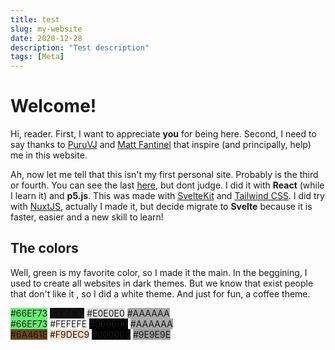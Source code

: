 ```yaml
---
title: test
slug: my-website
date: 2020-12-28
description: "Test description"
tags: [Meta]
---
```



# Welcome!

Hi, reader. First, I want to appreciate **you** for being here. Second, I need to say thanks to [PuruVJ](https://www.puruvj.dev/) and [Matt Fantinel](https://fantinel.dev/) that inspire (and principally, help) me in this website.

Ah, now let me tell that this isn't my first personal site. Probably is the third or fourth. You can see the last [here](https://old.passoca.com.br), but dont judge. I did it with **React** (while I learn it) and **p5.js**. This was made with [SvelteKit](https://kit.svelte.dev/) and [Tailwind CSS](https://tailwindcss.com/). I did try with [NuxtJS](https://nuxtjs.org/), actually I made it, but decide migrate to **Svelte** because it is faster, easier and a new skill to learn!

## The colors

Well, green is my favorite color, so I made it the main. In the beggining, I used to create all websites in dark themes. But we know that exist people that don't like it , so I did a white theme. And just for fun, a coffee theme.

<div class="colors-show">
  <span style="background-color: #66EF73">#66EF73</span>
  <span style="background-color: #100F10">#100F10</span>
  <span style="background-color: #E0E0E0">#E0E0E0</span>
  <span style="background-color: #AAAAAA">#AAAAAA</span>
</div>
<div class="colors-show">
  <span style="background-color: #66EF73">#66EF73</span>
  <span style="background-color: #FEFEFE">#FEFEFE</span>
  <span style="background-color: #000000">#000000</span>
  <span style="background-color: #AAAAAA">#AAAAAA</span>
</div>
<div class="colors-show">
  <span style="background-color: #6A461E">#6A461E</span>
  <span style="background-color: #F9DEC9">#F9DEC9</span>
  <span style="background-color: #000000">#000000</span>
  <span style="background-color: #9E9E9E">#9E9E9E</span>
</div>

<style lang="sass">
.colors-show
  display: flex
  align-items: center
  gap: 15px
  margin: 20px 0

span
  width: 100px
  height: 100px
  display: grid
  place-items: center
  color: rgba(0,0,0,.1)
  transition: all .3s
  font-size: 1rem
  &:hover
    color: black
</style>
